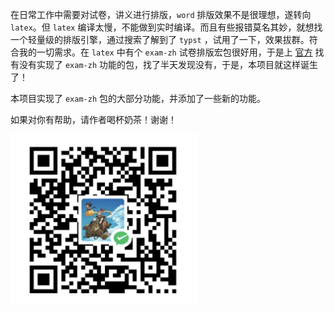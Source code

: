 在日常工作中需要对试卷，讲义进行排版，`word` 排版效果不是很理想，遂转向 `latex`。但 `latex` 编译太慢，不能做到实时编译。而且有些报错莫名其妙，就想找一个轻量级的排版引擎，通过搜索了解到了 `typst` ，试用了一下，效果拔群。符合我的一切需求。在 `latex` 中有个 `exam-zh` 试卷排版宏包很好用，于是上 [官方](https://typst.app/universe/) 找有没有实现了 `exam-zh` 功能的包，找了半天发现没有，于是，本项目就这样诞生了！

本项目实现了 `exam-zh` 包的大部分功能，并添加了一些新的功能。

如果对你有帮助，请作者喝杯奶茶！谢谢！

<img src="./wechatpay.png" width = "300" alt = "微信收款码"/>